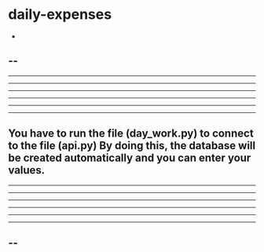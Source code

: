 # daily-expenses
-
--
----
-------
------------
-------------------
--------------------------
---------------------------------
------------------------------------------
You have to run the file (day_work.py) to connect to the file (api.py) By doing this, the database will be created automatically and you can enter your values.
------------------------------------------
---------------------------------
--------------------------
-------------------
------------
-------
----
--
-
